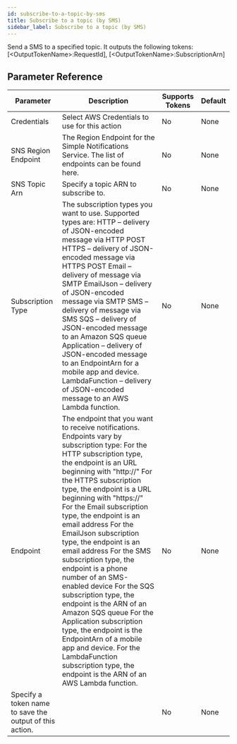```yaml
---
id: subscribe-to-a-topic-by-sms
title: Subscribe to a topic (by SMS)
sidebar_label: Subscribe to a topic (by SMS)
---
```



Send a SMS to a specified topic. It outputs the following tokens: [&lt;OutputTokenName&gt;:RequestId], [&lt;OutputTokenName&gt;:SubscriptionArn]

## Parameter Reference
| Parameter | Description | Supports Tokens | Default |
| -- | -- | -- | -- |
| Credentials | Select AWS Credentials to use for this action | No | None |
| SNS Region Endpoint | The Region Endpoint for the Simple Notifications Service. The list of endpoints can be found here. | No | None |
| SNS Topic Arn | Specify a topic ARN to subscribe to. | No | None |
| Subscription Type | The subscription types you want to use. Supported types are: HTTP – delivery of JSON-encoded message via HTTP POST HTTPS – delivery of JSON-encoded message via HTTPS POST Email – delivery of message via SMTP EmailJson – delivery of JSON-encoded message via SMTP SMS – delivery of message via SMS SQS – delivery of JSON-encoded message to an Amazon SQS queue Application – delivery of JSON-encoded message to an EndpointArn for a mobile app and device. LambdaFunction – delivery of JSON-encoded message to an AWS Lambda function.  | No | None |
| Endpoint | The endpoint that you want to receive notifications. Endpoints vary by subscription type: For the HTTP subscription type, the endpoint is an URL beginning with "http://" For the HTTPS subscription type, the endpoint is a URL beginning with "https://" For the Email subscription type, the endpoint is an email address For the EmailJson subscription type, the endpoint is an email address For the SMS subscription type, the endpoint is a phone number of an SMS-enabled device For the SQS subscription type, the endpoint is the ARN of an Amazon SQS queue For the Application subscription type, the endpoint is the EndpointArn of a mobile app and device. For the LambdaFunction subscription type, the endpoint is the ARN of an AWS Lambda function.  | No | None |
| Specify a token name to save the output of this action. |  | No | None |
